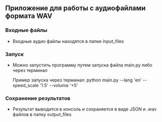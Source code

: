 ## Приложение для работы с аудиофайлами формата WAV

### Входные файлы
- Входные аудио файлы находятся в папке input_files 

### Запуск
- Можно запустить программу путем запуска файла main.py либо через терминал


    Пример запуска через терминал: 
    python main.py --lang 'en' --speed_scale '1.5' --volume '+5'

### Сохранение результатов
- Результат выводится в консоль и сохраняется в виде JSON и .wav файлов в папку output_files
